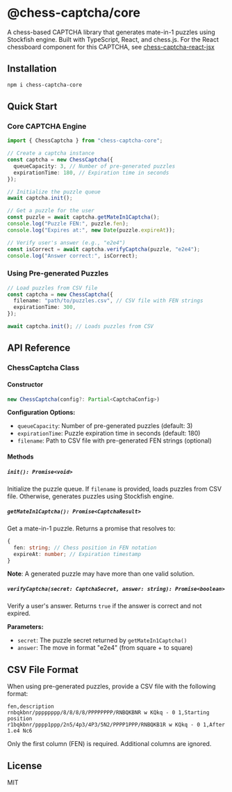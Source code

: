 # @chess-captcha/core

A chess-based CAPTCHA library that generates mate-in-1 puzzles using Stockfish engine. Built with TypeScript, React, and chess.js.
For the React chessboard component for this CAPTCHA, see [chess-captcha-react-jsx](https://www.npmjs.com/package/chess-captcha-react-jsx)

## Installation

```bash
npm i chess-captcha-core
```

## Quick Start

### Core CAPTCHA Engine

```typescript
import { ChessCaptcha } from "chess-captcha-core";

// Create a captcha instance
const captcha = new ChessCaptcha({
  queueCapacity: 3, // Number of pre-generated puzzles
  expirationTime: 180, // Expiration time in seconds
});

// Initialize the puzzle queue
await captcha.init();

// Get a puzzle for the user
const puzzle = await captcha.getMateIn1Captcha();
console.log("Puzzle FEN:", puzzle.fen);
console.log("Expires at:", new Date(puzzle.expireAt));

// Verify user's answer (e.g., "e2e4")
const isCorrect = await captcha.verifyCaptcha(puzzle, "e2e4");
console.log("Answer correct:", isCorrect);
```

### Using Pre-generated Puzzles

```typescript
// Load puzzles from CSV file
const captcha = new ChessCaptcha({
  filename: "path/to/puzzles.csv", // CSV file with FEN strings
  expirationTime: 300,
});

await captcha.init(); // Loads puzzles from CSV
```

## API Reference


### ChessCaptcha Class

#### Constructor

```typescript
new ChessCaptcha(config?: Partial<CaptchaConfig>)
```

**Configuration Options:**

- `queueCapacity`: Number of pre-generated puzzles (default: 3)
- `expirationTime`: Puzzle expiration time in seconds (default: 180)
- `filename`: Path to CSV file with pre-generated FEN strings (optional)

#### Methods

##### `init(): Promise<void>`

Initialize the puzzle queue. If `filename` is provided, loads puzzles from CSV file. Otherwise, generates puzzles using Stockfish engine.

##### `getMateIn1Captcha(): Promise<CaptchaResult>`

Get a mate-in-1 puzzle. Returns a promise that resolves to:

```typescript
{
  fen: string; // Chess position in FEN notation
  expireAt: number; // Expiration timestamp
}
```

**Note**: A generated puzzle may have more than one valid solution.

##### `verifyCaptcha(secret: CaptchaSecret, answer: string): Promise<boolean>`

Verify a user's answer. Returns `true` if the answer is correct and not expired.

**Parameters:**

- `secret`: The puzzle secret returned by `getMateIn1Captcha()`
- `answer`: The move in format "e2e4" (from square + to square)

## CSV File Format

When using pre-generated puzzles, provide a CSV file with the following format:

```csv
fen,description
rnbqkbnr/pppppppp/8/8/8/8/PPPPPPPP/RNBQKBNR w KQkq - 0 1,Starting position
r1bqkbnr/pppp1ppp/2n5/4p3/4P3/5N2/PPPP1PPP/RNBQKB1R w KQkq - 0 1,After 1.e4 Nc6
```

Only the first column (FEN) is required. Additional columns are ignored.

## License

MIT
